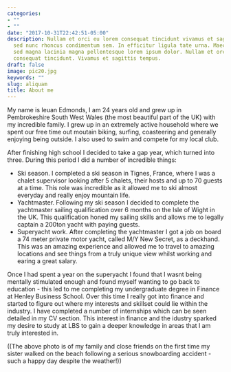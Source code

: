 ```yaml
---
categories:
- ""
- ""
date: "2017-10-31T22:42:51-05:00"
description: Nullam et orci eu lorem consequat tincidunt vivamus et sagittis magna
  sed nunc rhoncus condimentum sem. In efficitur ligula tate urna. Maecenas massa
  sed magna lacinia magna pellentesque lorem ipsum dolor. Nullam et orci eu lorem
  consequat tincidunt. Vivamus et sagittis tempus.
draft: false
image: pic20.jpg
keywords: ""
slug: aliquam
title: About me
---
```


My name is Ieuan Edmonds, I am 24 years old and grew up in Pembrokeshire South West Wales (the most beautiful part of the UK) with my incredible family. I grew up in an extremely active household where we spent our free time out moutain biking, surfing, coasteering and generally enjoying being outside. I also used to swim and compete for my local club. 

After finishing high school I decided to take a gap year, which turned into three. During this period I did a number of incredible things:
- Ski season. I completed a ski season in Tignes, France, where I was a chalet supervisor looking after 5 chalets, their hosts and up to 70 guests at a time. This role was incredible as it allowed me to ski almost everyday and really enjoy mountain life. 
- Yachtmaster. Following my ski season I decided to complete the yachtmaster sailing qualification over 6 months on the Isle of Wight in the UK. This qualification honed my sailing skills and allows me to legally captain a 200ton yacht with paying guests.
- Superyacht work. After completing the yachtmaster I got a job on board a 74 meter private motor yacht, called M/Y New Secret,  as a deckhand. This was an amazing experience and allowed me to travel to amazing locations and see things from a truly unique view whilst working and earing a great salary. 

Once I had spent a year on the superyacht I found that I wasnt being mentally stimulated enough and found myself wanting to go back to education - this led to me completing my undergraduate degree in Finance at Henley Business School. Over this time I really got into finance and started to figure out where my interests and skillset could lie within the industry. I have completed a number of internships which can be seen detailed in my CV section. This interest in finance and the idustry sparked my desire to study at LBS to gain a deeper knowledge in areas that I am truly interested in.


((The above photo is of my family and close friends on the first time my sister walked on the beach following a serious snowboarding accident - such a happy day despite the weather!))